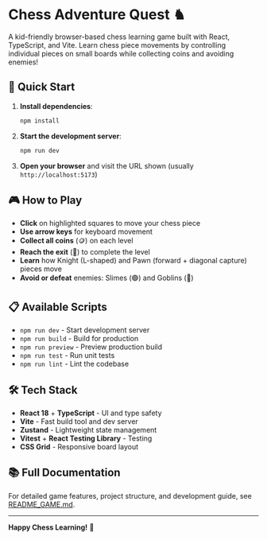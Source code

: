# Chess Adventure Quest ♞

A kid-friendly browser-based chess learning game built with React, TypeScript, and Vite. Learn chess piece movements by controlling individual pieces on small boards while collecting coins and avoiding enemies!

## 🚀 Quick Start

1. **Install dependencies**:
   ```bash
   npm install
   ```

2. **Start the development server**:
   ```bash
   npm run dev
   ```

3. **Open your browser** and visit the URL shown (usually `http://localhost:5173`)

## 🎮 How to Play

- **Click** on highlighted squares to move your chess piece
- **Use arrow keys** for keyboard movement
- **Collect all coins** (🪙) on each level
- **Reach the exit** (🚪) to complete the level
- **Learn** how Knight (L-shaped) and Pawn (forward + diagonal capture) pieces move
- **Avoid or defeat** enemies: Slimes (🟢) and Goblins (👺)

## 📋 Available Scripts

- `npm run dev` - Start development server
- `npm run build` - Build for production
- `npm run preview` - Preview production build
- `npm run test` - Run unit tests
- `npm run lint` - Lint the codebase

## 🛠️ Tech Stack

- **React 18** + **TypeScript** - UI and type safety
- **Vite** - Fast build tool and dev server
- **Zustand** - Lightweight state management
- **Vitest** + **React Testing Library** - Testing
- **CSS Grid** - Responsive board layout

## 📚 Full Documentation

For detailed game features, project structure, and development guide, see [README_GAME.md](./README_GAME.md).

---

**Happy Chess Learning!** 🎉
